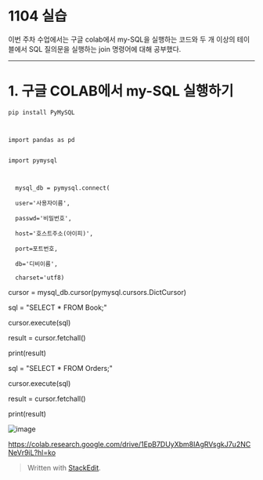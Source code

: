 # 1104 실습

이번 주차 수업에서는 구글 colab에서 my-SQL을 실행하는  코드와 두 개 이상의 테이블에서 SQL 질의문을 실행하는 join 명령어에 대해 공부했다.

---
# 1. 구글 COLAB에서 my-SQL 실행하기

 

    pip install PyMySQL

  

    import pandas as pd


    import pymysql

  

      mysql_db = pymysql.connect(
        
      user='사용자이름',
        
      passwd='비밀번호',
        
      host='호스트주소(아이피)',
        
      port=포트번호,
        
      db='디비이름',
        
      charset='utf8)

cursor = mysql_db.cursor(pymysql.cursors.DictCursor)

sql = "SELECT * FROM Book;"

cursor.execute(sql)

result = cursor.fetchall()

print(result)

sql = "SELECT * FROM Orders;"

cursor.execute(sql)

result = cursor.fetchall()

print(result)

![image](https://user-images.githubusercontent.com/114793024/200758924-02a3740e-800e-4ec1-ade1-587e72fb526d.png)

https://colab.research.google.com/drive/1EpB7DUyXbm8IAgRVsgkJ7u2NCNeVr9iL?hl=ko





> Written with [StackEdit](https://stackedit.io/).



<!--stackedit_data:
eyJoaXN0b3J5IjpbMTc4MzQyMzY5NCwtMTUyNDAzMjY2Nl19
-->